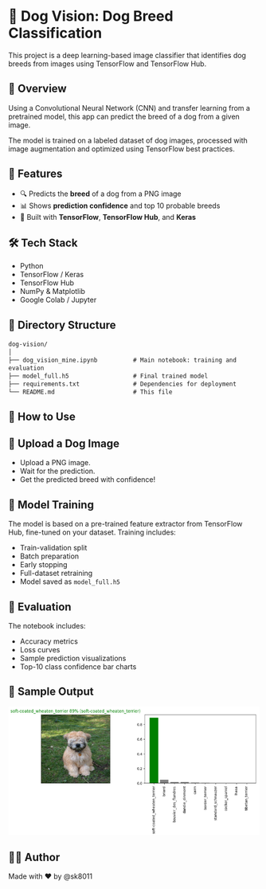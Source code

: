 
# 🐶 Dog Vision: Dog Breed Classification

This project is a deep learning-based image classifier that identifies dog breeds from images using TensorFlow and TensorFlow Hub.

## 📌 Overview

Using a Convolutional Neural Network (CNN) and transfer learning from a pretrained model, this app can predict the breed of a dog from a given image.

The model is trained on a labeled dataset of dog images, processed with image augmentation and optimized using TensorFlow best practices.

## 🧠 Features

- 🔍 Predicts the **breed** of a dog from a PNG image
- 📊 Shows **prediction confidence** and top 10 probable breeds
- 🧠 Built with **TensorFlow**, **TensorFlow Hub**, and **Keras**

## 🛠️ Tech Stack

- Python
- TensorFlow / Keras
- TensorFlow Hub
- NumPy & Matplotlib
- Google Colab / Jupyter

## 📁 Directory Structure

```
dog-vision/
│
├── dog_vision_mine.ipynb          # Main notebook: training and evaluation
├── model_full.h5                  # Final trained model
├── requirements.txt               # Dependencies for deployment
└── README.md                      # This file
```

## 🚀 How to Use

## 📸 Upload a Dog Image

- Upload a PNG image.
- Wait for the prediction.
- Get the predicted breed with confidence!

## 🔬 Model Training

The model is based on a pre-trained feature extractor from TensorFlow Hub, fine-tuned on your dataset. Training includes:

- Train-validation split
- Batch preparation
- Early stopping
- Full-dataset retraining
- Model saved as `model_full.h5`

## 🧪 Evaluation

The notebook includes:

- Accuracy metrics
- Loss curves
- Sample prediction visualizations
- Top-10 class confidence bar charts
  

## 🐾 Sample Output

![sample](./output.png)

## 👨‍💻 Author

Made with ❤️ by @sk8011
